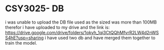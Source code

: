 # CSY3025- DB
i was unable to upload the DB file used as the sized was more than 100MB therefor i have uploaded to my drive and the link is: 
https://drive.google.com/drive/folders/1okyh_1qi3CtQQhMfvrR2LW4d2nWSS4hE?usp=sharing
i have used two db and have merged them together to train the model. 
